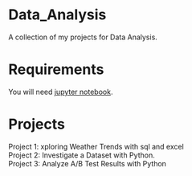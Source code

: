 # Data_Analysis

A collection of my projects for Data Analysis.

# Requirements
You will need [jupyter notebook](https://jupyter.org/install).


# Projects

Project 1: xploring Weather Trends with sql and excel\
Project 2: Investigate a Dataset with Python. <br />
Project 3: Analyze A/B Test Results with Python
